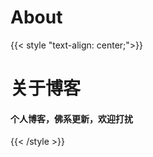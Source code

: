 # About


{{< style "text-align: center;">}}
<h1>关于博客</h1>
<h4>个人博客，佛系更新，欢迎打扰</h4>
{{< /style >}}




